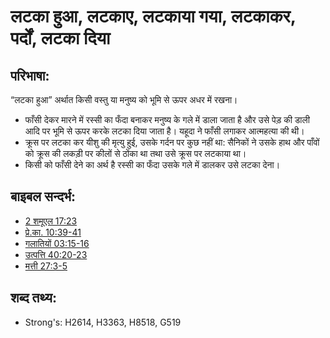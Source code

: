 # लटका हुआ, लटकाए, लटकाया गया, लटकाकर, पर्दों, लटका दिया #

## परिभाषा: ##

“लटका हुआ” अर्थात किसी वस्तु या मनुष्य को भूमि से ऊपर अधर में रखना।

* फाँसी देकर मारने में रस्सी का फँदा बनाकर मनुष्य के गले में डाला जाता है और उसे पेड़ की डाली आदि पर भूमि से ऊपर करके लटका दिया जाता है। यहूदा ने फाँसी लगाकर आत्महत्या की थी।
* क्रूस पर लटका कर यीशु की मृत्यु हुई, उसके गर्दन पर कुछ नहीं था: सैनिकों ने उसके हाथ और पाँवों को क्रूस की लकड़ी पर कीलों से ठोंका था तथा उसे क्रूस पर लटकाया था।
* किसी को फाँसी देने का अर्थ है रस्सी का फँदा उसके गले में डालकर उसे लटका देना।


## बाइबल सन्दर्भ: ##

* [2 शमूएल 17:23](rc://hi/tn/help/2sa/17/23)
* [प्रे.का. 10:39-41](rc://hi/tn/help/act/10/39)
* [गलातियों 03:15-16](rc://hi/tn/help/gal/03/13)
* [उत्पत्ति 40:20-23](rc://hi/tn/help/gen/40/20)
* [मत्ती 27:3-5](rc://hi/tn/help/mat/27/03)

## शब्द तथ्य: ##

* Strong's: H2614, H3363, H8518, G519
